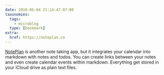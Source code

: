 ```yaml
---
date: 2018-05-04 21:14:47-07:00
taxonomies:
  tags:
    - microblog
  type: [bookmark]
extra:
  href: https://noteplan.co
---
```

[NotePlan](https://noteplan.co) is another note taking app, but it integrates your calendar into markdown with notes and todos. You can create links between your notes and even create calendar events within markdown. Everything get stored in your iCloud drive as plain text files.
